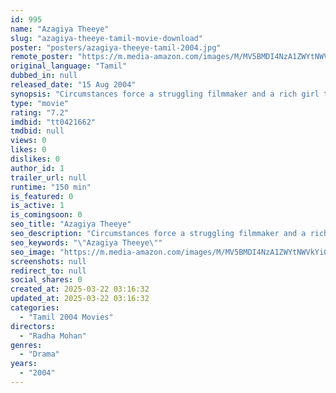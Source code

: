```yaml
---
id: 995
name: "Azagiya Theeye"
slug: "azagiya-theeye-tamil-movie-download"
poster: "posters/azagiya-theeye-tamil-2004.jpg"
remote_poster: "https://m.media-amazon.com/images/M/MV5BMDI4NzA1ZWYtNWVkYi00YzkwLTk2MGEtYTU1YzdhYTY5Y2FhXkEyXkFqcGc@._V1_SX300.jpg"
original_language: "Tamil"
dubbed_in: null
released_date: "15 Aug 2004"
synopsis: "Circumstances force a struggling filmmaker and a rich girl to marry and live in a flat."
type: "movie"
rating: "7.2"
imdbid: "tt0421662"
tmdbid: null
views: 0
likes: 0
dislikes: 0
author_id: 1
trailer_url: null
runtime: "150 min"
is_featured: 0
is_active: 1
is_comingsoon: 0
seo_title: "Azagiya Theeye"
seo_description: "Circumstances force a struggling filmmaker and a rich girl to marry and live in a flat."
seo_keywords: "\"Azagiya Theeye\""
seo_image: "https://m.media-amazon.com/images/M/MV5BMDI4NzA1ZWYtNWVkYi00YzkwLTk2MGEtYTU1YzdhYTY5Y2FhXkEyXkFqcGc@._V1_SX300.jpg"
screenshots: null
redirect_to: null
social_shares: 0
created_at: 2025-03-22 03:16:32
updated_at: 2025-03-22 03:16:32
categories:
  - "Tamil 2004 Movies"
directors:
  - "Radha Mohan"
genres:
  - "Drama"
years:
  - "2004"
---
```

